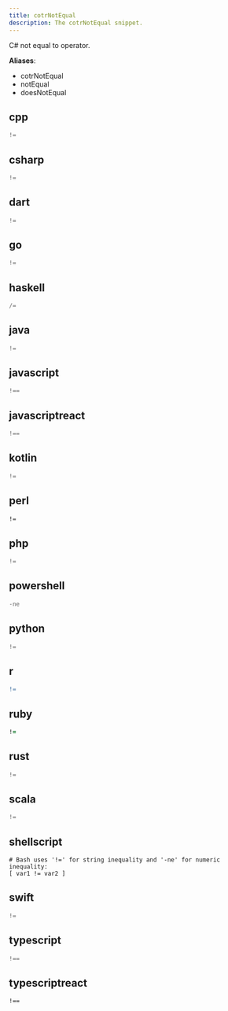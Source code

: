 ```yaml
---
title: cotrNotEqual
description: The cotrNotEqual snippet.
---
```


C# not equal to operator.

**Aliases**:
- cotrNotEqual
- notEqual
- doesNotEqual

## cpp
```cpp
!=
```

## csharp
```csharp
!=
```

## dart
```dart
!=
```

## go
```go
!=
```

## haskell
```haskell
/=
```

## java
```java
!=
```

## javascript
```javascript
!==
```

## javascriptreact
```javascriptreact
!==
```

## kotlin
```kotlin
!=
```

## perl
```perl
!=
```

## php
```php
!=
```

## powershell
```powershell
-ne
```

## python
```python
!=
```

## r
```r
!=
```

## ruby
```ruby
!=
```

## rust
```rust
!=
```

## scala
```scala
!=
```

## shellscript
```shellscript
# Bash uses '!=' for string inequality and '-ne' for numeric inequality:
[ var1 != var2 ]
```

## swift
```swift
!=
```

## typescript
```typescript
!==
```

## typescriptreact
```typescriptreact
!==
```

